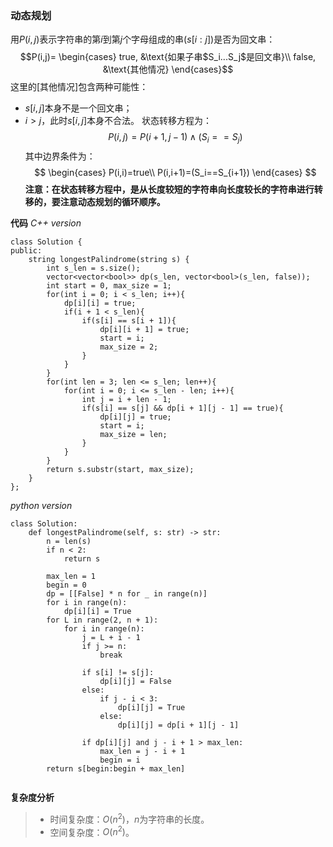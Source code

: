 ### 动态规划
用$P(i,j)$表示字符串的第$i$到第$j$个字母组成的串($s[i:j]$)是否为回文串：
$$P(i,j)=
\begin{cases}
true, &\text{如果子串$S_i...S_j$是回文串}\\
false, &\text{其他情况}
\end{cases}$$
这里的[其他情况]包含两种可能性：
- $s[i,j]$本身不是一个回文串；
- $i>j$，此时$s[i,j]$本身不合法。
状态转移方程为：$$P(i,j)=P(i+1,j-1)\land(S_i==S_j)$$
其中边界条件为：$$
\begin{cases}
P(i,i)=true\\
P(i,i+1)=(S_i==S_{i+1})
\end{cases}
$$
**注意：在状态转移方程中，是从长度较短的字符串向长度较长的字符串进行转移的，要注意动态规划的循环顺序。**

**代码**
*C++ version*
```
class Solution {
public:
    string longestPalindrome(string s) {
        int s_len = s.size();
        vector<vector<bool>> dp(s_len, vector<bool>(s_len, false));
        int start = 0, max_size = 1;
        for(int i = 0; i < s_len; i++){
            dp[i][i] = true;
            if(i + 1 < s_len){
                if(s[i] == s[i + 1]){
                    dp[i][i + 1] = true;
                    start = i;
                    max_size = 2;
                }
            }
        }
        for(int len = 3; len <= s_len; len++){
            for(int i = 0; i <= s_len - len; i++){
                int j = i + len - 1;
                if(s[i] == s[j] && dp[i + 1][j - 1] == true){
                    dp[i][j] = true;
                    start = i;
                    max_size = len;
                }
            }
        }
        return s.substr(start, max_size);
    }
};
```

*python version*
```
class Solution:
    def longestPalindrome(self, s: str) -> str:
        n = len(s)
        if n < 2:
            return s
        
        max_len = 1
        begin = 0
        dp = [[False] * n for _ in range(n)]
        for i in range(n):
            dp[i][i] = True
        for L in range(2, n + 1):
            for i in range(n):
                j = L + i - 1
                if j >= n:
                    break
                    
                if s[i] != s[j]:
                    dp[i][j] = False 
                else:
                    if j - i < 3:
                        dp[i][j] = True
                    else:
                        dp[i][j] = dp[i + 1][j - 1]
                
                if dp[i][j] and j - i + 1 > max_len:
                    max_len = j - i + 1
                    begin = i
        return s[begin:begin + max_len]


```
**复杂度分析**
> - 时间复杂度：$O(n^2)$，$n$为字符串的长度。
> - 空间复杂度：$O(n^2)$。